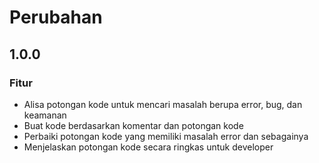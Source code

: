 # Perubahan

## 1.0.0

### Fitur

* Alisa potongan kode untuk mencari masalah berupa error, bug, dan keamanan
* Buat kode berdasarkan komentar dan potongan kode
* Perbaiki potongan kode yang memiliki masalah error dan sebagainya
* Menjelaskan potongan kode secara ringkas untuk developer